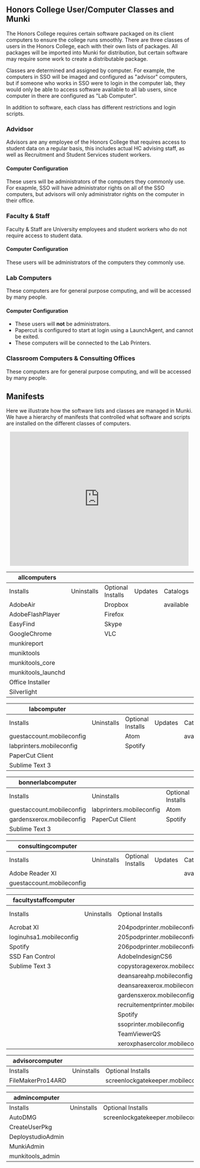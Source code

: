 ## Honors College User/Computer Classes and Munki

The Honors College requires certain software packaged on its client computers to ensure the college runs smoothly. There are three classes of users in the Honors College, each with their own lists of packages. All packages will be imported into Munki for distribution, but certain software may require some work to create a distributable package.

Classes are determined and assigned by computer. For example, the computers in SSO will be imaged and configured as "advisor" computers, but if someone who works in SSO were to login in the computer lab, they would only be able to access software available to all lab users, since computer in there are configured as "Lab Computer".

In addition to software, each class has different restrictions and login scripts.

### Advidsor

Advisors are any employee of the Honors College that requires access to student data on a regular basis, this includes actual HC advising staff, as well as Recruitment and Student Services student workers.

#### Computer Configuration
These users will be administrators of the computers they commonly use. For exapmle, SSO will have administrator rights on all of the SSO computers, but advisors will only administrator rights on the computer in their office.

### Faculty & Staff

Faculty & Staff are University employees and student workers who do not require access to student data.

#### Computer Configuration
These users will be administrators of the computers they commonly use.

### Lab Computers

These computers are for general purpose computing, and will be accessed by many people.

#### Computer Configuration
- These users will **not** be administrators.
- Papercut is configured to start at login using a LaunchAgent, and cannot be exited.
- These computers will be connected to the Lab Printers.

### Classroom Computers & Consulting Offices

These computers are for general purpose computing, and will be accessed by many people.

## Manifests

Here we illustrate how the software lists and classes are managed in Munki. We have a hierarchy of manifests that controlled what software and scripts are installed on the different classes of computers.

<div style="width: 480px; height: 360px; margin: 10px; position: relative;"><iframe allowfullscreen frameborder="0" style="width:480px; height:360px" src="https://www.lucidchart.com/documents/embeddedchart/28cc149b-ad34-4479-b628-2c8b098de765" id="30qdae92R_YY"></iframe></div>

| allcomputers              |                          |                                   |         |           |                      |            |
|---------------------------|--------------------------|-----------------------------------|---------|-----------|----------------------|------------|
| Installs                  | Uninstalls               | Optional Installs                 | Updates | Catalogs  | Included Manifests   | Conditions |
| AdobeAir                  |                          | Dropbox                           |         | available |                      |            |
| AdobeFlashPlayer          |                          | Firefox                           |         |           |                      |            |
| EasyFind                  |                          | Skype                             |         |           |                      |            |
| GoogleChrome              |                          | VLC                               |         |           |                      |            |
| munkireport               |                          |                                   |         |           |                      |            |
| muniktools                |                          |                                   |         |           |                      |            |
| munkitools_core           |                          |                                   |         |           |                      |            |
| munkitools_launchd        |                          |                                   |         |           |                      |            |
| Office Installer          |                          |                                   |         |           |                      |            |
| Silverlight               |                          |                                   |         |           |                      |            |

| labcomputer               |                          |                                   |         |           |                      |            |
|---------------------------|--------------------------|-----------------------------------|---------|-----------|----------------------|------------|
| Installs                  | Uninstalls               | Optional Installs                 | Updates | Catalogs  | Included Manifests   | Conditions |
| guestaccount.mobileconfig |                          | Atom                              |         | available | allcomputers         |            |
| labprinters.mobileconfig  |                          | Spotify                           |         |           |                      |            |
| PaperCut Client           |                          |                                   |         |           |                      |            |
| Sublime Text 3            |                          |                                   |         |           |                      |            |

| bonnerlabcomputer         |                          |                                   |         |           |                      |            |
|---------------------------|--------------------------|-----------------------------------|---------|-----------|----------------------|------------|
| Installs                  | Uninstalls               | Optional Installs                 | Updates | Catalogs  | Included Manifests   | Conditions |
| guestaccount.mobileconfig | labprinters.mobileconfig | Atom                              |         | available | allcomputers         |            |
| gardensxerox.mobileconfig | PaperCut Client          | Spotify                           |         |           |                      |            |
| Sublime Text 3            |                          |                                   |         |           |                      |            |

| consultingcomputer        |                          |                                   |         |           |                      |            |
|---------------------------|--------------------------|-----------------------------------|---------|-----------|----------------------|------------|
| Installs                  | Uninstalls               | Optional Installs                 | Updates | Catalogs  | Included Manifests   | Conditions |
| Adobe Reader XI           |                          |                                   |         | available | allcomputers         |            |
| guestaccount.mobileconfig |                          |                                   |         |           |                      |            |

| facultystaffcomputer      |                          |                                   |         |           |                      |            |
|---------------------------|--------------------------|-----------------------------------|---------|-----------|----------------------|------------|
| Installs                  | Uninstalls               | Optional Installs                 | Updates | Catalogs  | Included Manifests   | Conditions |
| Acrobat XI                |                          | 204podprinter.mobileconfig        |         | available | allcomputers         |            |
| loginuhsa1.mobileconfig   |                          | 205podprinter.mobileconfig        |         |           |                      |            |
| Spotify                   |                          | 206podprinter.mobileconfig        |         |           |                      |            |
| SSD Fan Control           |                          | AdobeIndesignCS6                  |         |           |                      |            |
| Sublime Text 3            |                          | copystoragexerox.mobileconfig     |         |           |                      |            |
|                           |                          | deansareahp.mobileconfig          |         |           |                      |            |
|                           |                          | deansareaxerox.mobileconfig       |         |           |                      |            |
|                           |                          | gardensxerox.mobileconfig         |         |           |                      |            |
|                           |                          | recruitementprinter.mobileconfig  |         |           |                      |            |
|                           |                          | Spotify                           |         |           |                      |            |
|                           |                          | ssoprinter.mobileconfig           |         |           |                      |            |
|                           |                          | TeamViewerQS                      |         |           |                      |            |
|                           |                          | xeroxphasercolor.mobileconfig     |         |           |                      |            |

| advisorcomputer           |                          |                                   |         |           |                      |            |
|---------------------------|--------------------------|-----------------------------------|---------|-----------|----------------------|------------|
| Installs                  | Uninstalls               | Optional Installs                 | Updates | Catalogs  | Included Manifests   | Conditions |
| FileMakerPro14ARD         |                          | screenlockgatekeeper.mobileconfig |         | available | facultystaffcomputer |            |

| admincomputer             |                          |                                   |         |           |                      |            |
|---------------------------|--------------------------|-----------------------------------|---------|-----------|----------------------|------------|
| Installs                  | Uninstalls               | Optional Installs                 | Updates | Catalogs  | Included Manifests   | Conditions |
| AutoDMG                   |                          | screenlockgatekeeper.mobileconfig |         | available | facultystaffcomputer |            |
| CreateUserPkg             |                          |                                   |         |           |                      |            |
| DeploystudioAdmin         |                          |                                   |         |           |                      |            |
| MunkiAdmin                |                          |                                   |         |           |                      |            |
| munkitools_admin          |                          |                                   |         |           |                      |            |

